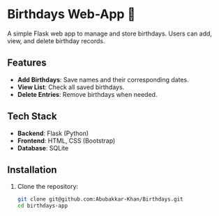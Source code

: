 # Birthdays Web-App 🎂  

A simple Flask web app to manage and store birthdays. Users can add, view, and delete birthday records.

## Features  
- **Add Birthdays**: Save names and their corresponding dates.  
- **View List**: Check all saved birthdays.   
- **Delete Entries**: Remove birthdays when needed.  

## Tech Stack  
- **Backend**: Flask (Python)  
- **Frontend**: HTML, CSS (Bootstrap)  
- **Database**: SQLite  

## Installation  

1. Clone the repository:  
   ```bash
   git clone git@github.com:Abubakkar-Khan/Birthdays.git
   cd birthdays-app

